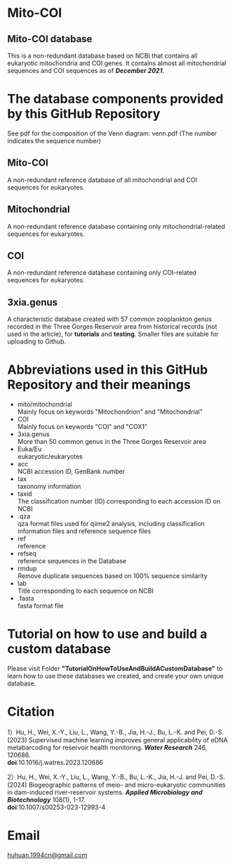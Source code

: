 # **Mito-COI**
##  **Mito-COI database**

This is a non-redundant database based on NCBI that contains all eukaryotic mitochondria and COI genes. It contains almost all mitochondrial sequences and COI sequences as of _**December 2021**_.

# The database components provided by this GitHub Repository
  See pdf for the composition of the Venn diagram: venn.pdf (The number indicates the sequence number)
## Mito-COI  
  A non-redundant reference database of all mitochondrial and COI sequences for eukaryotes.
## Mitochondrial  
  A non-redundant reference database containing only mitochondrial-related sequences for eukaryotes.
## COI  
  A non-redundant reference database containing only COI-related sequences for eukaryotes.
## 3xia.genus  
  A characteristic database created with 57 common zooplankton genus recorded in the Three Gorges Reservoir area from historical records (not used in the article), for **tutorials** and **testing**.
  Smaller files are suitable for uploading to Github.

# Abbreviations used in this GitHub Repository and their meanings
* mito/mitochondrial  
  Mainly focus on keywords "Mitochondrion" and "Mitochondrial"
* COI  
  Mainly focus on keywords "COI" and "COX1"
* 3xia.genus  
  More than 50 common genus in the Three Gorges Reservoir area
* Euka/Eu  
  eukaryotic/eukaryotes
* acc  
  NCBI accession ID, GenBank number
* tax  
 taxonomy information
* taxid  
  The classification number (ID) corresponding to each accession ID on NCBI
* .qza  
  qza format  files used for qiime2 analysis, including classification information files and reference sequence files
* ref  
  reference
* refseq  
 reference sequences in the Database
* rmdup  
  Remove duplicate sequences based on 100% sequence similarity
* lab  
  Title corresponding to each sequence on NCBI
* .fasta  
  fasta format file

# Tutorial on how to use and build a custom database
Please visit Folder **"TutorialOnHowToUseAndBuildACustomDatabase"** to learn how to use these databases we created, and create your own unique database.

# Citation
1）Hu, H., Wei, X.-Y., Liu, L., Wang, Y.-B., Jia, H.-J., Bu, L.-K. and Pei, D.-S. (2023) Supervised machine learning improves general applicability of eDNA metabarcoding for reservoir health monitoring. _**Water Research**_ 246, 120686.      
**doi**:10.1016/j.watres.2023.120686
            
2）Hu, H., Wei, X.-Y., Liu, L., Wang, Y.-B., Bu, L.-K., Jia, H.-J. and Pei, D.-S. (2024) Biogeographic patterns of meio- and micro-eukaryotic communities in dam-induced river-reservoir systems. _**Applied Microbiology and Biotechnology**_ 108(1), 1-17.      
**doi**:10.1007/s00253-023-12993-4      
# Email
huhuan.1994cn@gmail.com


